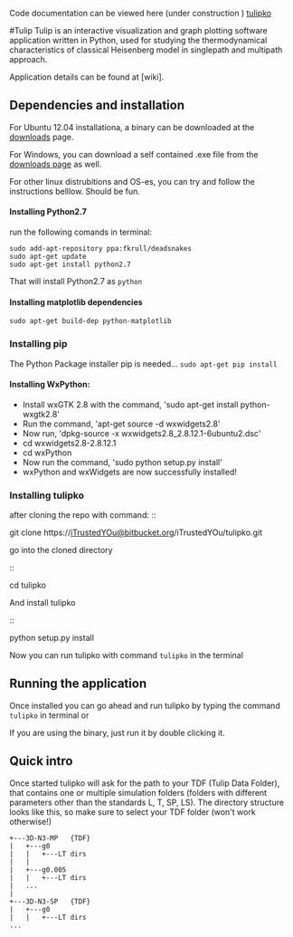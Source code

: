 Code documentation can be viewed here (under construction ) [tulipko](http://itrustedyou.bitbucket.org/tulipko)

#Tulip
Tulip is an interactive visualization and graph plotting software application written in Python, used for studying the thermodynamical characteristics of classical Heisenberg model in singlepath and multipath approach.

Application details can be found at [wiki].

## Dependencies and installation

For Ubuntu 12.04 installationa, a binary
can be downloaded at the [downloads](https://bitbucket.org/iTrustedYOu/tulipko/downloads/tulipko) page. 

For Windows, you can download a self contained .exe file from the [downloads page](https://bitbucket.org/iTrustedYOu/tulipko/downloads/gui.exetulipko-win.exe) as well.

For other linux distrubitions and OS-es, you can try and  follow the instructions belllow. Should be fun. 

#### Installing Python2.7
run the following comands in terminal:
```
sudo add-apt-repository ppa:fkrull/deadsnakes
sudo apt-get update
sudo apt-get install python2.7 
```
That will install Python2.7 as ``python``

#### Installing matplotlib dependencies
`` sudo apt-get build-dep python-matplotlib ``

### Installing pip
The Python Package installer pip is needed...
``sudo apt-get pip install``

#### Installing WxPython:

  -   Install wxGTK 2.8 with the command, 'sudo apt-get install python-wxgtk2.8'
  -   Run the command, 'apt-get source -d wxwidgets2.8'
  -   Now run, 'dpkg-source -x wxwidgets2.8_2.8.12.1-6ubuntu2.dsc'
  -   cd wxwidgets2.8-2.8.12.1
  -   cd wxPython
  -   Now run the command, 'sudo python setup.py install'
  -   wxPython and wxWidgets are now successfully installed!

### Installing tulipko
after cloning the repo with command:
::
  
   git clone https://iTrustedYOu@bitbucket.org/iTrustedYOu/tulipko.git

go into the cloned directory

::

   cd tulipko

And install tulipko

::

  python setup.py install

Now you can run tulipko with command ``tulipko`` in the terminal


## Running the application

Once installed you can go ahead and run tulipko by typing
the command ``tulipko`` in terminal or

If you are using the binary, just run it by double clicking it.


## Quick intro

Once started tulipko will ask for the path to your TDF (Tulip Data Folder),
that contains one or multiple 
simulation folders (folders with different parameters other than the standards
L, T, SP, LS). The directory structure looks like this, so make sure to select
your TDF folder (won't work otherwise!)
```
+---3D-N3-MP   {TDF}
|   +---g0
|   |   +---LT dirs
|   |
|   +---g0.005
|   |   +---LT dirs
|   ...
|
+---3D-N3-SP   {TDF}
|   +---g0
|   |   +---LT dirs
...

```